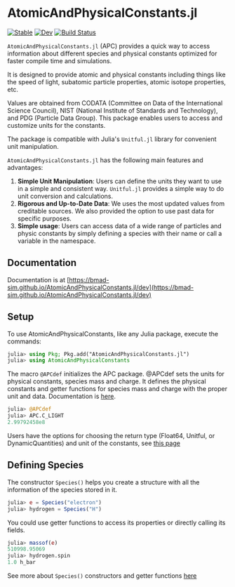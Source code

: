 # AtomicAndPhysicalConstants.jl
[![Stable](https://img.shields.io/badge/docs-stable-blue.svg)](https://bmad-sim.github.io/AtomicAndPhysicalConstants.jl/stable/)
[![Dev](https://img.shields.io/badge/docs-dev-blue.svg)](https://bmad-sim.github.io/AtomicAndPhysicalConstants.jl/dev/)
[![Build Status](https://github.com/bmad-sim/AtomicAndPhysicalConstants.jl/actions/workflows/CI.yml/badge.svg?branch=main)](https://github.com/bmad-sim/AtomicAndPhysicalConstants.jl/actions/workflows/CI.yml?query=branch%3Amain)



`AtomicAndPhysicalConstants.jl` (APC) provides a quick way to access information about different species and physical constants optimized for faster compile time and simulations.

It is designed to provide atomic and physical constants including things like the speed of light, subatomic particle properties, atomic isotope properties, etc. 

Values are obtained from CODATA (Committee on Data of the International Science Council), NIST (National Institute of Standards and Technology), and PDG (Particle Data Group). This package enables users to access and customize units for the constants. 

The package is compatible with Julia's `Unitful.jl` library for convenient unit manipulation. 

`AtomicAndPhysicalConstants.jl` has the following main features and advantages:

1. **Simple Unit Manipulation**: Users can define the units they want to use in a simple and consistent way. `Unitful.jl` provides a simple way to do unit conversion and calculations.
2. **Rigorous and Up-to-Date Data**: We uses the most updated values from creditable sources. We also provided the option to use past data for specific purposes.
3. **Simple usage**: Users can access data of a wide range of particles and physic constants by simply defining a species with their name or call a variable in the namespace. 

## Documentation

Documentation is at 
[https://bmad-sim.github.io/AtomicAndPhysicalConstants.jl/dev](https://bmad-sim.github.io/AtomicAndPhysicalConstants.jl/dev)

## Setup

To use AtomicAndPhysicalConstants, like any Julia package, execute the commands:
```julia
julia> using Pkg; Pkg.add("AtomicAndPhysicalConstants.jl")
julia> using AtomicAndPhysicalConstants
```

The macro `@APCdef` initializes the APC package.
@APCdef sets the units for physical constants, species mass and charge. It defines the physical constants and getter functions for species mass and charge with the proper unit and data. Documentation is  [here](https://bmad-sim.github.io/AtomicAndPhysicalConstants.jl/dev/units/).

```julia
julia> @APCdef
julia> APC.C_LIGHT
2.99792458e8
```

Users have the options for choosing the return type (Float64, Unitful, or DynamicQuantities) and unit of the constants, see [this page](https://bmad-sim.github.io/AtomicAndPhysicalConstants.jl/dev/units/)

## Defining Species

The constructor `Species()` helps you create a structure with all the information of the species stored in it.

```julia
julia> e = Species("electron")
julia> hydrogen = Species("H")
```

You could use getter functions to access its properties or directly calling its fields. 

```julia
julia> massof(e)
510998.95069
julia> hydrogen.spin
1.0 h_bar
```

See more about `Species()` constructors and getter functions [here](https://bmad-sim.github.io/AtomicAndPhysicalConstants.jl/dev/species/)